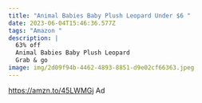 ```yaml
---
title: "Animal Babies Baby Plush Leopard Under $6 "
date: 2023-06-04T15:46:36.577Z
tags: "Amazon "
description: |
  63% off 
  Animal Babies Baby Plush Leopard 
  Grab & go 
image: img/2d09f94b-4462-4893-8851-d9e02cf66363.jpeg
---
```

https://amzn.to/45LWMGj 
 Ad